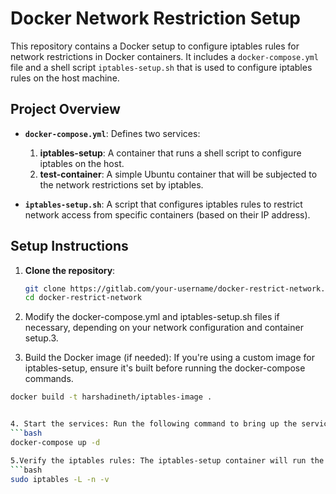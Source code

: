 # Docker Network Restriction Setup

This repository contains a Docker setup to configure iptables rules for network restrictions in Docker containers. It includes a `docker-compose.yml` file and a shell script `iptables-setup.sh` that is used to configure iptables rules on the host machine.

## Project Overview

- **`docker-compose.yml`**: Defines two services:
  1. **iptables-setup**: A container that runs a shell script to configure iptables on the host.
  2. **test-container**: A simple Ubuntu container that will be subjected to the network restrictions set by iptables.

- **`iptables-setup.sh`**: A script that configures iptables rules to restrict network access from specific containers (based on their IP address).

## Setup Instructions

1. **Clone the repository**:
   ```bash
   git clone https://gitlab.com/your-username/docker-restrict-network.git
   cd docker-restrict-network
   
2. Modify the docker-compose.yml and iptables-setup.sh files if necessary, depending on your network configuration and container setup.3.

3. Build the Docker image (if needed): If you're using a custom image for iptables-setup, ensure it's built before running the docker-compose commands.
```bash
docker build -t harshadineth/iptables-image .


4. Start the services: Run the following command to bring up the services defined in the docker-compose.yml:
```bash
docker-compose up -d

5.Verify the iptables rules: The iptables-setup container will run the iptables-setup.sh script to apply the iptables rules on the host. You can check the applied rules by running:
```bash
sudo iptables -L -n -v

   
